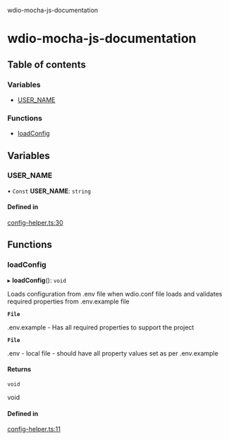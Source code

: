 wdio-mocha-js-documentation

# wdio-mocha-js-documentation

## Table of contents

### Variables

- [USER\_NAME](README.md#user_name)

### Functions

- [loadConfig](README.md#loadconfig)

## Variables

### USER\_NAME

• `Const` **USER\_NAME**: `string`

#### Defined in

[config-helper.ts:30](https://github.com/BhaskarMantralaHub/wdio-mocha-js/blob/a932e05/src/config/config-helper.ts#L30)

## Functions

### loadConfig

▸ **loadConfig**(): `void`

Loads configuration from .env file when wdio.conf file loads and validates required properties from .env.example file

**`File`**

.env.example - Has all required properties to support the project

**`File`**

.env - local file - should have all property values set as per .env.example

#### Returns

`void`

void

#### Defined in

[config-helper.ts:11](https://github.com/BhaskarMantralaHub/wdio-mocha-js/blob/a932e05/src/config/config-helper.ts#L11)
